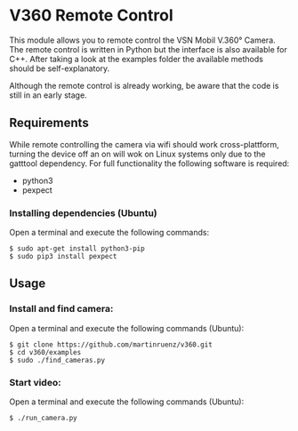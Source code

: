 V360 Remote Control
===================
This module allows you to remote control the VSN Mobil V.360° Camera.
The remote control is written in Python but the interface is also available for C++. After taking a look at the examples folder the available methods should be self-explanatory.

Although the remote control is already working, be aware that the code is still in an early stage.

Requirements
------------
While remote controlling the camera via wifi should work cross-plattform, turning the device off an on will wok on Linux systems only due to the gatttool dependency. For full functionality the following software is required: 
* python3
* pexpect

### Installing dependencies (Ubuntu)
Open a terminal and execute the following commands:

	$ sudo apt-get install python3-pip 
	$ sudo pip3 install pexpect

Usage
-----
### Install and find camera:
Open a terminal and execute the following commands (Ubuntu):

    $ git clone https://github.com/martinruenz/v360.git
    $ cd v360/examples
    $ sudo ./find_cameras.py

### Start video:
Open a terminal and execute the following commands (Ubuntu):

    $ ./run_camera.py